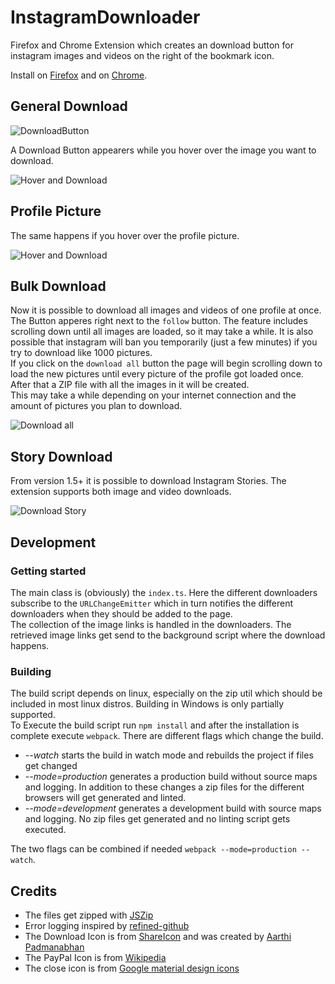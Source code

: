 # InstagramDownloader

Firefox and Chrome Extension which creates an download button for instagram images and videos on the right of the
bookmark icon.

Install on [Firefox](https://addons.mozilla.org/en-GB/firefox/addon/instagram_download/)
and on [Chrome](https://chrome.google.com/webstore/detail/instagram-downloader/cpgaheeihidjmolbakklolchdplenjai).

## General Download

![DownloadButton](https://i.imgur.com/IG7Im8F.jpg)

A Download Button appearers while you hover over the image you want to download.

![Hover and Download](https://i.imgur.com/ZFA6ct0.jpg)

## Profile Picture

The same happens if you hover over the profile picture.

![Hover and Download](https://i.imgur.com/axnMJgD.png)

## Bulk Download

Now it is possible to download all images and videos of one profile at once. The Button apperes right next to
the `follow` button. The feature includes scrolling down until all images are loaded, so it may take a while. It is also
possible that instagram will ban you temporarily (just a few minutes) if you try to download like 1000 pictures.  
If you click on the `download all` button the page will begin scrolling down to load the new pictures until every
picture of the profile got loaded once. After that a ZIP file with all the images in it will be created.  
This may take a while depending on your internet connection and the amount of pictures you plan to download.

![Download all](https://i.imgur.com/8DFcGVp.png)

## Story Download

From version 1.5+ it is possible to download Instagram Stories. The extension supports both image and video downloads.

![Download Story](https://i.imgur.com/Hy3qJod.png)

## Development

### Getting started

The main class is (obviously) the `index.ts`. Here the different downloaders subscribe to the `URLChangeEmitter` which
in turn notifies the different downloaders when they should be added to the page.  
The collection of the image links is handled in the downloaders. The retrieved image links get send to the background
script where the download happens.

### Building

The build script depends on linux, especially on the zip util which should be included in most linux distros. Building
in Windows is only partially supported.  
To Execute the build script run `npm install` and after the installation is complete execute `webpack`. There are
different flags which change the build.

- _--watch_ starts the build in watch mode and rebuilds the project if files get changed
- _--mode=production_ generates a production build without source maps and logging. In addition to these changes a zip
  files for the different browsers will get generated and linted.
- _--mode=development_ generates a development build with source maps and logging. No zip files get generated and no
  linting script gets executed.

The two flags can be combined if needed `webpack --mode=production --watch`.

## Credits

- The files get zipped with [JSZip](https://github.com/Stuk/jszip)
- Error logging inspired by [refined-github](https://github.com/sindresorhus/refined-github)
- The Download Icon is from [ShareIcon](https://www.shareicon.net/instagram-social-media-icons-880117) and was created
  by [Aarthi Padmanabhan](https://www.shareicon.net/author/aarthi-padmanabhan)
- The PayPal Icon is from [Wikipedia](https://wikipedia.org)
- The close icon is from [Google material design icons](https://github.com/google/material-design-icons)
